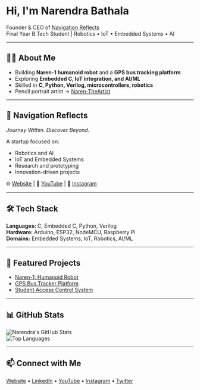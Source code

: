 # Hi, I'm Narendra Bathala  

Founder & CEO of [Navigation Reflects](https://navigationreflects.com)  
Final Year B.Tech Student | Robotics • IoT • Embedded Systems • AI  

---

## 👨‍💻 About Me  
- Building **Naren-1 humanoid robot** and a **GPS bus tracking platform**  
- Exploring **Embedded C, IoT integration, and AI/ML**  
- Skilled in **C, Python, Verilog, microcontrollers, robotics**  
- Pencil portrait artist → [Naren-TheArtist](https://youtube.com/@naren-theartist)  

---

## 🚀 Navigation Reflects  
*Journey Within. Discover Beyond.*  

A startup focused on:  
- Robotics and AI  
- IoT and Embedded Systems  
- Research and prototyping  
- Innovation-driven projects  

🌐 [Website](https://navigationreflects.com) | 🎥 [YouTube](https://youtube.com/@navigationreflects) | 📸 [Instagram](https://instagram.com/navigationreflects)  

---

## 🛠 Tech Stack  
**Languages:** C, Embedded C, Python, Verilog  
**Hardware:** Arduino, ESP32, NodeMCU, Raspberry Pi  
**Domains:** Embedded Systems, IoT, Robotics, AI/ML  

---

## 📌 Featured Projects  
- [Naren-1: Humanoid Robot](https://github.com/Navigation-Reflects/Naren-1)  
- [GPS Bus Tracker Platform](https://github.com/Navigation-Reflects/GPS-Bus-Tracker)  
- [Student Access Control System](https://github.com/Navigation-Reflects/Student-Access-Control)  

---

## 📊 GitHub Stats  
![Narendra's GitHub Stats](https://github-readme-stats.vercel.app/api?username=narendra-bathala&show_icons=true&theme=default)  
![Top Languages](https://github-readme-stats.vercel.app/api/top-langs/?username=narendra-bathala&layout=compact&theme=default)  

---

## 📫 Connect with Me  
[Website](https://navigationreflects.com) • [LinkedIn](https://linkedin.com) • [YouTube](https://youtube.com/@navigationreflects) • [Instagram](https://instagram.com/navigationreflects) • [Twitter](https://twitter.com/NavigationRef)  
